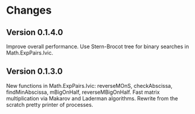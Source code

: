 Changes
=======

Version 0.1.4.0
----------------

Improve overall performance.
Use Stern-Brocot tree for binary searches in Math.ExpPairs.Ivic.

Version 0.1.3.0
----------------

New functions in Math.ExpPairs.Ivic: reverseMOnS, checkAbscissa, findMinAbscissa, mBigOnHalf, reverseMBigOnHalf.
Fast matrix multiplication via Makarov and Laderman algorithms.
Rewrite from the scratch pretty printer of processes.

